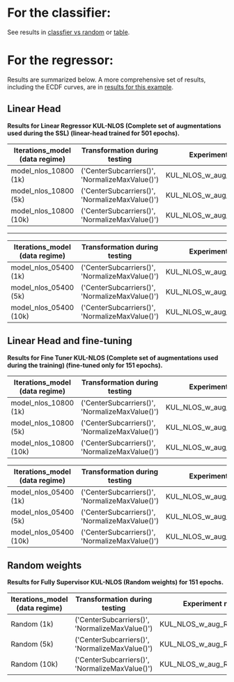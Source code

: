 # For the classifier:

See results in [classfier vs random](KUL_NLOS_R28k_B256_E100/classifier_rand_vs_models_w_aug.png) or [table](KUL_NLOS_R28k_B256_E100/knn_results.txt).


# For the regressor:
Results are summarized below. A more comprehensive set of results, including the ECDF curves, are in [results for this example](KUL_NLOS_R28k_B256_E100).


## Linear Head


**Results for Linear Regressor KUL-NLOS (Complete set of augmentations used during the SSL) (linear-head trained for 501 epochs).**


| Iterations_model (data regime) | Transformation during testing | Experiment name (model) | MAE (L1Loss) | 95-th percentile | RMSE (MSELoss) |
|------------------------|-------------------------------|--------------------------|-------------|-----------------|---------------|
| model_nlos_10800 (1k) | ('CenterSubcarriers()', 'NormalizeMaxValue()') | KUL_NLOS_w_aug_R28k_B256_E100_v2 | 449.55 | 913.876 | 498.206 |
| model_nlos_10800 (5k) | ('CenterSubcarriers()', 'NormalizeMaxValue()') | KUL_NLOS_w_aug_R28k_B256_E100_v2 | 413.083 | 821.78 | 456.582 |
| model_nlos_10800 (10k) | ('CenterSubcarriers()', 'NormalizeMaxValue()') | KUL_NLOS_w_aug_R28k_B256_E100_v2 | 405.83 | 800.334 | 449.221 |
-------------------------------------------------------------------------------------------------------------------------------------------------
| Iterations_model (data regime) | Transformation during testing | Experiment name (model) | MAE (L1Loss) | 95-th percentile | RMSE (MSELoss) |
|------------------------|-------------------------------|--------------------------|-------------|-----------------|---------------|
| model_nlos_05400 (1k) | ('CenterSubcarriers()', 'NormalizeMaxValue()') | KUL_NLOS_w_aug_R28k_B256_E100_v2 | 461.039 | 916.478 | 509.394 |
| model_nlos_05400 (5k) | ('CenterSubcarriers()', 'NormalizeMaxValue()') | KUL_NLOS_w_aug_R28k_B256_E100_v2 | 402.631 | 810.78 | 446.343 |
| model_nlos_05400 (10k) | ('CenterSubcarriers()', 'NormalizeMaxValue()') | KUL_NLOS_w_aug_R28k_B256_E100_v2 | 395.424 | 791.735 | 437.035 |



## Linear Head and fine-tuning


**Results for Fine Tuner KUL-NLOS (Complete set of augmentations used during the training) (fine-tuned **only** for 151 epochs).**


| Iterations_model (data regime) | Transformation during testing                 | Experiment name (model) | MAE (L1Loss) | 95-th percentile | RMSE (MSELoss) |
| ---------------------- | -------------------------------------------- | ----------------------- | ------------ | ---------------- | -------------- |
| model_nlos_10800 (1k) | ('CenterSubcarriers()', 'NormalizeMaxValue()') | KUL_NLOS_w_aug_R28k_B256_E100_v2 | 295.134 | 678.368 | 323.675 |
| model_nlos_10800 (5k) | ('CenterSubcarriers()', 'NormalizeMaxValue()') | KUL_NLOS_w_aug_R28k_B256_E100_v2 | 134.088 | 308.003 | 148.895 |
| model_nlos_10800 (10k)| ('CenterSubcarriers()', 'NormalizeMaxValue()') | KUL_NLOS_w_aug_R28k_B256_E100_v2 | 73.5547 | 170.92 | 81.8537 |


| Iterations_model (data regime) | Transformation during testing                 | Experiment name (model) | MAE (L1Loss) | 95-th percentile | RMSE (MSELoss) |
| ---------------------- | -------------------------------------------- | ----------------------- | ------------ | ---------------- | -------------- |
| model_nlos_05400 (1k) | ('CenterSubcarriers()', 'NormalizeMaxValue()') | KUL_NLOS_w_aug_R28k_B256_E100_v2 | 280.531 | 640.626 | 308.205 |
| model_nlos_05400 (5k) | ('CenterSubcarriers()', 'NormalizeMaxValue()') | KUL_NLOS_w_aug_R28k_B256_E100_v2 | 130.325 | 309.206 | 144.706 |
| model_nlos_05400 (10k)| ('CenterSubcarriers()', 'NormalizeMaxValue()') | KUL_NLOS_w_aug_R28k_B256_E100_v2 | 81.8767 | 182.098 | 91.0124 |



## Random weights


**Results for Fully Supervisor KUL-NLOS (Random weights) for 151 epochs.**


| Iterations_model (data regime) | Transformation during testing | Experiment name (model) | MAE (L1Loss) | 95-th percentile | RMSE (MSELoss) |
| --- | --- | --- | --- | --- | --- |
| Random (1k) | ('CenterSubcarriers()', 'NormalizeMaxValue()') | KUL_NLOS_w_aug_R28k_B256_E100_v2	 | 345.489 | 747.552 | 382.703 |
| Random (5k) | ('CenterSubcarriers()', 'NormalizeMaxValue()') | KUL_NLOS_w_aug_R28k_B256_E100_v2	 | 158.137 | 373.993 | 175.243 |
| Random (10k) | ('CenterSubcarriers()', 'NormalizeMaxValue()') | KUL_NLOS_w_aug_R28k_B256_E100_v2	 | 92.8073 | 210.09 | 102.914 |


